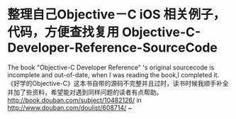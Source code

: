 整理自己Objective－C iOS 相关例子，代码，方便查找复用
Objective-C-Developer-Reference-SourceCode
==========================================

The book "Objective-C Developer Reference" 's original sourcecode is incomplete and out-of-date, when I was reading the book,I completed it.
《好学的Objective-C》这本书自带的源码不完整并且过时，读书时候我顺手补全并加了些资料，希望能对遇到同样问题的读者有点帮助。
http://book.douban.com/subject/10482126/ in http://www.douban.com/doulist/608714/
~                                         

